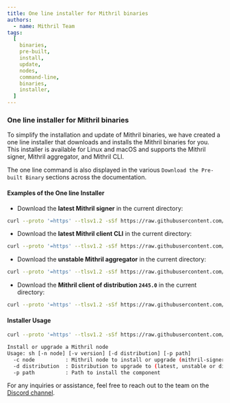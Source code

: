 ```yaml
---
title: One line installer for Mithril binaries
authors:
  - name: Mithril Team
tags:
  [
    binaries,
    pre-built,
    install,
    update,
    nodes,
    command-line,
    binaries,
    installer,
  ]
---
```


### One line installer for Mithril binaries

To simplify the installation and update of Mithril binaries, we have created a one line installer that downloads and installs the Mithril binaries for you. This installer is available for Linux and macOS and supports the Mithril signer, Mithril aggregator, and Mithril CLI.

The one line command is also displayed in the various `Download the Pre-built Binary` sections across the documentation.

#### Examples of the One line Installer

- Download the **latest Mithril signer** in the current directory:

```bash
curl --proto '=https' --tlsv1.2 -sSf https://raw.githubusercontent.com/input-output-hk/mithril/refs/heads/main/mithril-install.sh | sh -s -- -c mithril-signer -d latest -p $(pwd)
```

- Download the **latest Mithril client CLI** in the current directory:

```bash
curl --proto '=https' --tlsv1.2 -sSf https://raw.githubusercontent.com/input-output-hk/mithril/refs/heads/main/mithril-install.sh | sh -s -- -c mithril-client -d latest -p $(pwd)
```

- Download the **unstable Mithril aggregator** in the current directory:

```bash
curl --proto '=https' --tlsv1.2 -sSf https://raw.githubusercontent.com/input-output-hk/mithril/refs/heads/main/mithril-install.sh | sh -s -- -c mithril-aggregator -d unstable -p $(pwd)
```

- Download the **Mithril client of distribution `2445.0`** in the current directory:

```bash
curl --proto '=https' --tlsv1.2 -sSf https://raw.githubusercontent.com/input-output-hk/mithril/refs/heads/main/mithril-install.sh | sh -s -- -c mithril-client -d 2445.0 -p $(pwd)
```

#### Installer Usage

```bash
curl --proto '=https' --tlsv1.2 -sSf https://raw.githubusercontent.com/input-output-hk/mithril/refs/heads/main/mithril-install.sh | sh -s -- -h

Install or upgrade a Mithril node
Usage: sh [-n node] [-v version] [-d distribution] [-p path]
  -c node          : Mithril node to install or upgrade (mithril-signer, mithril-aggregator, mithril-client)
  -d distribution  : Distribution to upgrade to (latest, unstable or distribution version e.g '2445.0')
  -p path          : Path to install the component

```

For any inquiries or assistance, feel free to reach out to the team on the [Discord channel](https://discord.gg/5kaErDKDRq).
